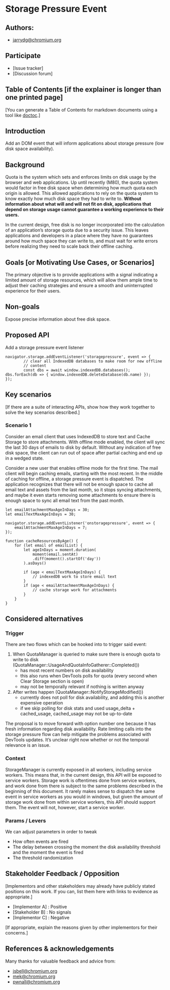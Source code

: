 # Storage Pressure Event


## Authors:



*   jarrydg@chromium.org


## Participate



*   [Issue tracker]
*   [Discussion forum]


## Table of Contents [if the explainer is longer than one printed page]

[You can generate a Table of Contents for markdown documents using a tool like [doctoc](https://github.com/thlorenz/doctoc).]


## Introduction

Add an DOM event that will inform applications about storage pressure (low disk space availability).


## Background

Quota is the system which sets and enforces limits on disk usage by the browser and web applications. Up until recently (M80), the quota system would factor in free disk space when determining how much quota each origin is allowed. This allowed applications to rely on the quota system to know exactly how much disk space they had to write to. **Without information about what will and will not fit on disk, applications that depend on storage usage cannot guarantee a working experience to their users.**

In the current design, free disk is no longer incorporated into the calculation of an application’s storage quota due to a security issue. This leaves applications and developers in a place where they have no guarantees around how much space they can write to, and must wait for write errors before realizing they need to scale back their offline caching.


## Goals [or Motivating Use Cases, or Scenarios]

The primary objective is to provide applications with a signal indicating a limited amount of storage resources, which will allow them ample time to adjust their caching strategies and ensure a smooth and uninterrupted experience for their users.


## Non-goals

Expose precise information about free disk space.


## Proposed API

Add a storage pressure event listener


```
navigator.storage.addEventListener('storagepressure', event => {
        // clear all IndexedDB databases to make room for new offline
        // content
        const dbs = await window.indexedDB.databases();
dbs.forEach(db => { window.indexedDB.deleteDatabase(db.name) });
});
```



## Key scenarios

[If there are a suite of interacting APIs, show how they work together to solve the key scenarios described.]


### Scenario 1

Consider an email client that uses IndexedDB to store text and Cache Storage to store attachments. With offline mode enabled, the client will sync the last 30 days of emails to disk by default. Without any indication of free disk space, the client can run out of space after partial caching and end up in a wedged state. 

Consider a new user that enables offline mode for the first time. The mail client will begin caching emails, starting with the most recent. In the middle of caching for offline, a storage pressure event is dispatched. The application recognizes that there will not be enough space to cache all email text and assets from the last month, so it stops syncing attachments, and maybe it even starts removing some attachments to ensure there is enough space to sync all email text from the past month.


```
let emailAttachmentMaxAgeInDays = 30;
let emailTextMaxAgeInDays = 30;

navigator.storage.addEventListener('onstoragepressure', event => {
	emailAttachmentMaxAgeInDays = 7;
});

function cacheResourcesByAge() {
	for (let email of emailList) {
		let ageInDays = moment.duration(
			moment(email.sentAt)
			.diff(moment().startOf('day'))
		).asDays()

		if (age < emailTextMaxAgeInDays) {
			// indexedDB work to store email text
		}
		if (age < emailAttachmentMaxAgeInDays) {
			// cache storage work for attachments
		}
	}
}
```



## Considered alternatives


### Trigger

There are two flows which can be hooked into to trigger said event:



1. When QuotaManager is queried to make sure there is enough quota to write to disk (QuotaManager::UsageAndQuotaInfoGatherer::Completed())
    *   has most recent numbers on disk availability
    *   this also runs when DevTools polls for quota (every second when Clear Storage section is open)
    *   may not be temporally relevant if nothing is written anyway
2. After writes happen (QuotaManager::NotifyStorageModified())
    *   currently does not poll for disk availability, and adding this is another expensive operation
    *   if we skip polling for disk stats and used usage_delta + cached_usage, cached_usage may not be up-to-date

The proposal is to move forward with option number one because it has fresh information regarding disk availability. Rate limiting calls into the storage pressure flow can help mitigate the problems associated with DevTools updates. It’s unclear right now whether or not the temporal relevance is an issue.


### Context

StorageManager is currently exposed in all workers, including service workers. This means that, in the current design, this API will be exposed to service workers. Storage work is oftentimes done from service workers, and work done from there is subject to the same problems described in the beginning of this document. It rarely makes sense to dispatch the same event in service workers as you would in windows, but given the amount of storage work done from within service workers, this API should support them. The event will not, however, start a service worker.


### Params / Levers

We can adjust parameters in order to tweak



*   How often events are fired
*   The delay between crossing the moment the disk availability threshold and the moment the event is fired
*   The threshold randomization


## Stakeholder Feedback / Opposition

[Implementors and other stakeholders may already have publicly stated positions on this work. If you can, list them here with links to evidence as appropriate.]



*   [Implementor A] : Positive
*   [Stakeholder B] : No signals
*   [Implementor C] : Negative

[If appropriate, explain the reasons given by other implementors for their concerns.]


## References & acknowledgements

Many thanks for valuable feedback and advice from:



*   jsbell@chromium.org
*   mek@chromium.org
*   [pwnall@chromium.org](mailto:pwnall@chromium.org)
